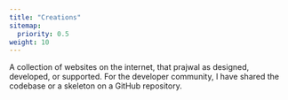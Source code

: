 ```yaml
---
title: "Creations"
sitemap:
  priority: 0.5
weight: 10
---
```


A collection of websites on the internet, that prajwal as designed, developed, or supported. For the developer community, I have shared the codebase or a skeleton on a GitHub repository.
